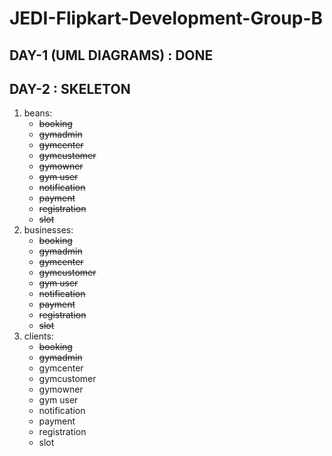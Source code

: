 # JEDI-Flipkart-Development-Group-B

## DAY-1 (UML DIAGRAMS) : DONE

## DAY-2 : SKELETON

1. beans:
   - ~~booking~~
   - ~~gymadmin~~
   - ~~gymcenter~~
   - ~~gymcustomer~~
   - ~~gymowner~~
   - ~~gym user~~
   - ~~notification~~
   - ~~payment~~
   - ~~registration~~
   - ~~slot~~
2. businesses:
   - ~~booking~~
   - ~~gymadmin~~
   - ~~gymcenter~~
   - ~~gymcustomer~~
   - ~~gym user~~
   - ~~notification~~
   - ~~payment~~
   - ~~registration~~
   - ~~slot~~
3. clients:
   - ~~booking~~
   - ~~gymadmin~~
   - gymcenter
   - gymcustomer
   - gymowner
   - gym user
   - notification
   - payment
   - registration
   - slot
